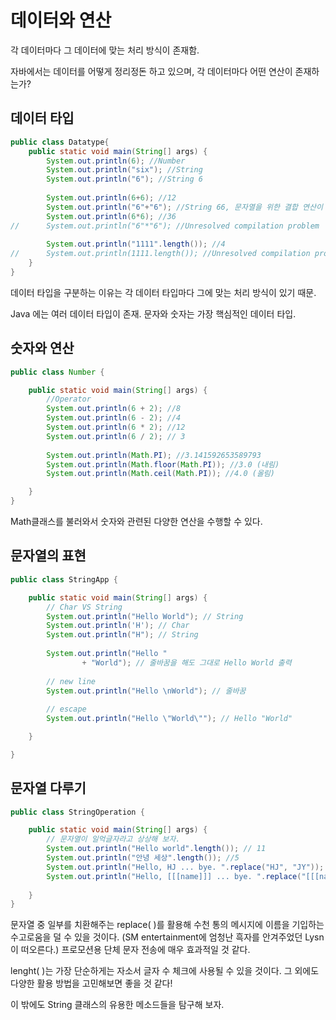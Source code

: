 # 데이터와 연산

각 데이터마다 그 데이터에 맞는 처리 방식이 존재함. 

자바에서는 데이터를 어떻게 정리정돈 하고 있으며, 각 데이터마다 어떤 연산이 존재하는가? 



## 데이터 타입

```java
public class Datatype{
	public static void main(String[] args) {
		System.out.println(6); //Number
		System.out.println("six"); //String 
		System.out.println("6"); //String 6 
		
		System.out.println(6+6); //12
		System.out.println("6"+"6"); //String 66, 문자열을 위한 결합 연산이 사용됨 
		System.out.println(6*6); //36
//		System.out.println("6"*"6"); //Unresolved compilation problem
		
		System.out.println("1111".length()); //4
//		System.out.println(1111.length()); //Unresolved compilation problems
	}
}
```

데이터 타입을 구분하는 이유는 각 데이터 타입마다 그에 맞는 처리 방식이 있기 때문. 

Java 에는 여러 데이터 타입이 존재. 문자와 숫자는 가장 핵심적인 데이터 타입. 



## 숫자와 연산

```java
public class Number {

	public static void main(String[] args) {
		//Operator
		System.out.println(6 + 2); //8
		System.out.println(6 - 2); //4
		System.out.println(6 * 2); //12
		System.out.println(6 / 2); // 3
		
		System.out.println(Math.PI); //3.141592653589793 
		System.out.println(Math.floor(Math.PI)); //3.0 (내림) 
		System.out.println(Math.ceil(Math.PI)); //4.0 (올림)

	}
}
```

Math클래스를 불러와서 숫자와 관련된 다양한 연산을 수행할 수 있다. 



## 문자열의 표현

```java
public class StringApp {

	public static void main(String[] args) {
		// Char VS String
		System.out.println("Hello World"); // String
		System.out.println('H'); // Char
		System.out.println("H"); // String 
		
		System.out.println("Hello "
				+ "World"); // 줄바꿈을 해도 그대로 Hello World 출력 
		
		// new line
		System.out.println("Hello \nWorld"); // 줄바꿈
		
		// escape 
		System.out.println("Hello \"World\""); // Hello "World"

	}

}
```



## 문자열 다루기 

```java
public class StringOperation {

	public static void main(String[] args) {
		// 문자열이 일억글자라고 상상해 보자. 
		System.out.println("Hello world".length()); // 11
		System.out.println("안녕 세상".length()); //5
		System.out.println("Hello, HJ ... bye. ".replace("HJ", "JY")); //Hello, JY ... bye.
		System.out.println("Hello, [[[name]]] ... bye. ".replace("[[[name]]]", "HJ")); //Hello, HJ ... bye.
		
	}
}
```

문자열 중 일부를 치환해주는 replace( )를 활용해 수천 통의 메시지에 이름을 기입하는 수고로움을 덜 수 있을 것이다. (SM entertainment에 엄청난 흑자를 안겨주었던 Lysn이 떠오른다.) 프로모션용 단체 문자 전송에 매우 효과적일 것 같다. 

lenght( )는 가장 단순하게는 자소서 글자 수 체크에 사용될 수 있을 것이다. 그 외에도 다양한 활용 방법을 고민해보면 좋을 것 같다!  

이 밖에도 String 클래스의 유용한 메소드들을 탐구해 보자. 